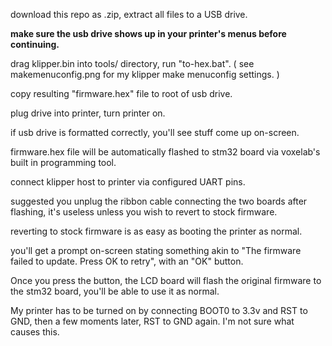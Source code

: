 download this repo as .zip, extract all files to a USB drive.

**make sure the usb drive shows up in your printer's menus before continuing.**


drag klipper.bin into tools/ directory, run "to-hex.bat". ( see makemenuconfig.png for my klipper make menuconfig settings. )

copy resulting "firmware.hex" file to root of usb drive.

plug drive into printer, turn printer on.

if usb drive is formatted correctly, you'll see stuff come up on-screen.

firmware.hex file will be automatically flashed to stm32 board via voxelab's built in programming tool.

connect klipper host to printer via configured UART pins.


suggested you unplug the ribbon cable connecting the two boards after flashing, it's useless unless you wish to revert to stock firmware.


reverting to stock firmware is as easy as booting the printer as normal.

you'll get a prompt on-screen stating something akin to "The firmware failed to update. Press OK to retry", with an "OK" button.

Once you press the button, the LCD board will flash the original firmware to the stm32 board, you'll be able to use it as normal.




My printer has to be turned on by connecting BOOT0 to 3.3v and RST to GND, then a few moments later, RST to GND again. I'm not sure what causes this.


